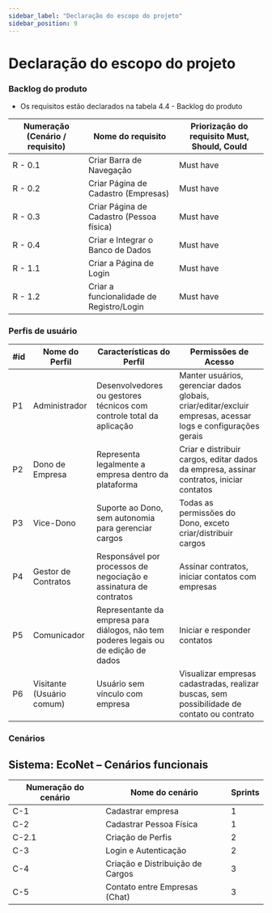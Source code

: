 ```yaml
---
sidebar_label: "Declaração do escopo do projeto"
sidebar_position: 9
---
```

# Declaração do escopo do projeto

### Backlog do produto
- Os requisitos estão declarados na tabela 4.4 - Backlog do produto

| **Numeração (Cenário / requisito)** | **Nome do requisito**                          | **Priorização do requisito** Must, Should, Could |
|-------------------------------------|------------------------------------------------|--------------------------------------------------|
| R - 0.1                             | Criar Barra de Navegação                       | Must have                                       |
| R - 0.2                             | Criar Página de Cadastro (Empresas)            | Must have                                       |
| R - 0.3                             | Criar Página de Cadastro (Pessoa física)       | Must have                                       |
| R - 0.4                             | Criar e Integrar o Banco de Dados              | Must have                                       |
| R - 1.1                             | Criar a Página de Login                        | Must have                                       |
| R - 1.2                             | Criar a funcionalidade de Registro/Login       | Must have                                       |



### Perfis de usuário

| **#id** | **Nome do Perfil**           | **Características do Perfil**                                                                 | **Permissões de Acesso**                                                                                 |
|--------|------------------------------|------------------------------------------------------------------------------------------------|----------------------------------------------------------------------------------------------------------|
| P1     | Administrador                | Desenvolvedores ou gestores técnicos com controle total da aplicação                           | Manter usuários, gerenciar dados globais, criar/editar/excluir empresas, acessar logs e configurações gerais |
| P2     | Dono de Empresa              | Representa legalmente a empresa dentro da plataforma                                            | Criar e distribuir cargos, editar dados da empresa, assinar contratos, iniciar contatos                  |
| P3     | Vice-Dono                    | Suporte ao Dono, sem autonomia para gerenciar cargos                                            | Todas as permissões do Dono, exceto criar/distribuir cargos                                              |
| P4     | Gestor de Contratos          | Responsável por processos de negociação e assinatura de contratos                               | Assinar contratos, iniciar contatos com empresas                                                         |
| P5     | Comunicador                  | Representante da empresa para diálogos, não tem poderes legais ou de edição de dados            | Iniciar e responder contatos                                                                             |
| P6     | Visitante (Usuário comum)    | Usuário sem vínculo com empresa                                                                | Visualizar empresas cadastradas, realizar buscas, sem possibilidade de contato ou contrato              |

### Cenários

## Sistema: EcoNet – Cenários funcionais

| **Numeração do cenário** | **Nome do cenário**                   | **Sprints** |
|--------------------------|----------------------------------------|-------------|
| C-1                      | Cadastrar empresa                      | 1           |
| C-2                      | Cadastrar Pessoa Física                | 1           |
| C-2.1                    | Criação de Perfis                      | 2           |
| C-3                      | Login e Autenticação                   | 2           |
| C-4                      | Criação e Distribuição de Cargos       | 3           |
| C-5                      | Contato entre Empresas (Chat)          | 3           |
